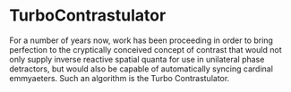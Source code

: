 # TurboContrastulator
For a number of years now, work has been proceeding in order to bring perfection to the cryptically conceived concept of contrast that would not only supply inverse reactive spatial quanta for use in unilateral phase detractors, but would also be capable of automatically syncing cardinal emmyaeters. Such an algorithm is the Turbo Contrastulator.
